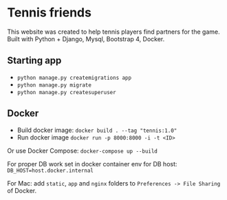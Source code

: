 # Tennis friends #

This website was created to help tennis players find partners for the game.
Built with Python + Django, Mysql, Bootstrap 4, Docker.

## Starting app ##
- `python manage.py createmigrations app`
- `python manage.py migrate`
- `python manage.py createsuperuser`

## Docker ##
- Build docker image: `docker build . --tag "tennis:1.0"`
- Run docker image `docker run -p 8000:8000 -i -t <ID>`

Or use Docker Compose: `docker-compose up --build`

For proper DB work set in docker container env for DB host: `DB_HOST=host.docker.internal`

For Mac: add `static`, `app` and `nginx` folders to `Preferences -> File Sharing` of Docker.
